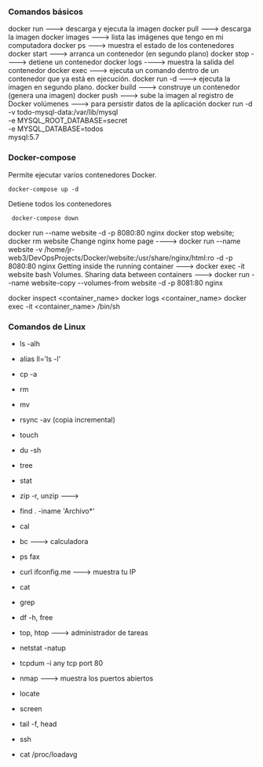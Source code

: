 ### Comandos básicos

docker run ---> descarga y ejecuta la imagen
docker pull ---> descarga la imagen
docker images ---> lista las imágenes que tengo en mi computadora
docker ps ---> muestra el estado de los contenedores
docker start ---> arranca un contenedor (en segundo  plano)
docker stop ----> detiene un contenedor
docker logs ----> muestra la salida del contenedor
docker exec ---> ejecuta un comando dentro de un contenedor que ya está en ejecución.
docker run -d ---> ejecuta la imagen en segundo plano.
docker build ---> construye un contenedor (genera una imagen)
docker push ---> sube la imagen al registro de Docker
volúmenes ---> para persistir datos de la aplicación
docker run -d -v todo-mysql-data:/var/lib/mysql \
-e MYSQL_ROOT_DATABASE=secret \
-e MYSQL_DATABASE=todos \
mysql:5.7
 
 ### Docker-compose

 Permite ejecutar varios contenedores Docker.

 ```
 docker-compose up -d
 ```

Detiene todos los contenedores
```
 docker-compose down
```

docker run --name website -d -p 8080:80 nginx
docker stop website; docker rm website
Change nginx home page ----> docker run --name website -v /home/jr-web3/DevOpsProjects/Docker/website:/usr/share/nginx/html:ro -d -p 8080:80 nginx
Getting inside the running container ---> docker exec -it website bash
Volumes. Sharing data between containers ---> docker run --name website-copy --volumes-from website -d -p 8081:80 nginx

docker inspect <container_name>
docker logs <container_name>
docker exec -it <container_name> /bin/sh


### Comandos de Linux

- ls -alh
- alias ll='ls -l'
- cp -a
- rm
- mv 
- rsync -av (copia incremental)
- touch
- du -sh
- tree
- stat
- zip -r, unzip --->
- find . -iname 'Archivo*'
- cal
- bc ---> calculadora
- ps fax
- curl ifconfig.me ---> muestra tu IP
- cat
- grep
- df -h, free
- top, htop ---> administrador de tareas

- netstat -natup
- tcpdum -i any tcp port 80
- nmap ---> muestra los puertos abiertos
- locate
- screen
- tail -f, head
- ssh
- cat /proc/loadavg

